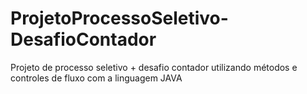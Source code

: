 # ProjetoProcessoSeletivo-DesafioContador
Projeto de processo seletivo + desafio contador utilizando métodos e controles de fluxo com a linguagem JAVA
